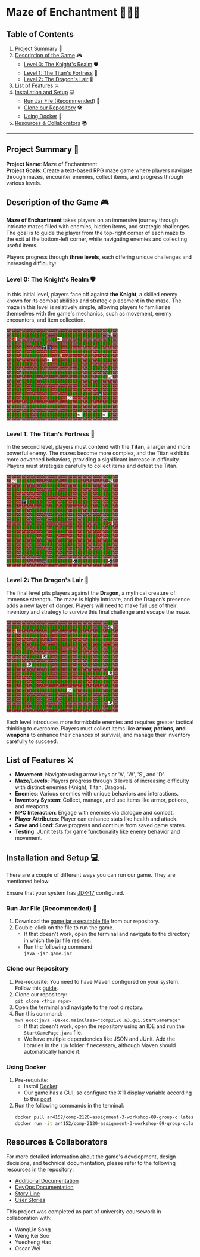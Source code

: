 # Maze of Enchantment 🧙‍♂️🌀

## Table of Contents

1. [Project Summary](#project-summary-) 📝
2. [Description of the Game](#description-of-the-game-) 🎮
   - [Level 0: The Knight's Realm](#level-0-the-knights-realm-) 🛡️
   - [Level 1: The Titan's Fortress](#level-1-the-titans-fortress-) 🗿
   - [Level 2: The Dragon's Lair](#level-2-the-dragons-lair-) 🐉
3. [List of Features](#list-of-features-) ⚔️
4. [Installation and Setup](#installation-and-setup) 💻
   - [Run Jar File (Recommended)](#run-jar-file-recommended-) 🚀
   - [Clone our Repository](#clone-our-repository) 🛠️
   - [Using Docker](#using-docker) 🐳
5. [Resources & Collaborators](#resources--collaborators-) 📚

---

## Project Summary 📝

**Project Name**: Maze of Enchantment  
**Project Goals**: Create a text-based RPG maze game where players navigate through mazes, encounter enemies, collect items, and progress through various levels.

## Description of the Game 🎮

**Maze of Enchantment** takes players on an immersive journey through intricate mazes filled with enemies, hidden items, and strategic challenges. The goal is to guide the player from the top-right corner of each maze to the exit at the bottom-left corner, while navigating enemies and collecting useful items.

Players progress through **three levels**, each offering unique challenges and increasing difficulty:

### Level 0: The Knight's Realm 🛡️

In this initial level, players face off against **the Knight**, a skilled enemy known for its combat abilities and strategic placement in the maze. The maze in this level is relatively simple, allowing players to familiarize themselves with the game's mechanics, such as movement, enemy encounters, and item collection.

<img src="items/imgs/level0.png" alt="Level 0" width="300"/>

### Level 1: The Titan's Fortress 🗿

In the second level, players must contend with the **Titan**, a larger and more powerful enemy. The mazes become more complex, and the Titan exhibits more advanced behaviors, providing a significant increase in difficulty. Players must strategize carefully to collect items and defeat the Titan.

<img src="items/imgs/level1.png" alt="Level 1" width="300"/>

### Level 2: The Dragon's Lair 🐉

The final level pits players against the **Dragon**, a mythical creature of immense strength. The maze is highly intricate, and the Dragon’s presence adds a new layer of danger. Players will need to make full use of their inventory and strategy to survive this final challenge and escape the maze.

<img src="items/imgs/level2.png" alt="Level 2" width="300"/>

Each level introduces more formidable enemies and requires greater tactical thinking to overcome. Players must collect items like **armor, potions, and weapons** to enhance their chances of survival, and manage their inventory carefully to succeed.

## List of Features ⚔️

- **Movement**: Navigate using arrow keys or 'A', 'W', 'S', and 'D'.
- **Maze/Levels**: Players progress through 3 levels of increasing difficulty with distinct enemies (Knight, Titan, Dragon).
- **Enemies**: Various enemies with unique behaviors and interactions.
- **Inventory System**: Collect, manage, and use items like armor, potions, and weapons.
- **NPC Interaction**: Engage with enemies via dialogue and combat.
- **Player Attributes**: Player can enhance stats like health and attack.
- **Save and Load**: Save progress and continue from saved game states.
- **Testing**: JUnit tests for game functionality like enemy behavior and movement.

## Installation and Setup 💻

There are a couple of different ways you can run our game. They are mentioned below.

Ensure that your system has [JDK-17](https://www.oracle.com/java/technologies/javase/jdk17-archive-downloads.html) configured.

### Run Jar File (Recommended) 🚀

1. Download the [game jar executable file](/items/game.jar) from our repository.
2. Double-click on the file to run the game.
    * If that doesn't work, open the terminal and navigate to the directory in which the jar file resides.
    * Run the following command:  
      ```java -jar game.jar```

### Clone our Repository

1. Pre-requisite: You need to have Maven configured on your system. Follow this [guide](https://maven.apache.org/install.html).
2. Clone our repository:  
   ```git clone <this repo>```
3. Open the terminal and navigate to the root directory.
4. Run this command:  
   ```mvn exec:java -Dexec.mainClass="comp2120.a3.gui.StartGamePage"```
    * If that doesn't work, open the repository using an IDE and run the ```StartGamePage.java``` file.
    * We have multiple dependencies like JSON and JUnit. Add the libraries in the ```lib``` folder if necessary, although Maven should automatically handle it.

### Using Docker

1. Pre-requisite: 
    * Install [Docker](https://docs.docker.com/get-docker/).
    * Our game has a GUI, so configure the X11 display variable according to this [post](https://stackoverflow.com/questions/662421/no-x11-display-variable-what-does-it-mean).
2. Run the following commands in the terminal:
    ```bash
    docker pull ar4152/comp-2120-assignment-3-workshop-09-group-c:latest
    docker run -it ar4152/comp-2120-assignment-3-workshop-09-group-c:latest
    ```

## Resources & Collaborators

For more detailed information about the game's development, design decisions, and technical documentation, please refer to the following resources in the repository:

- [Additional Documentation](./items/ADDITIONAL_DOCUMENTATION.md)
- [DevOps Documentation](./items/DEV_OPS.md)
- [Story Line](./items/story_line.md)
- [User Stories](./items/user_stories.md)

This project was completed as part of university coursework in collaboration with:

- WangLin Song
- Weng Kei Soo
- Yuecheng Hao
- Oscar Wei
